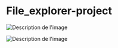 # File_explorer-project
![Description de l'image](https://github.com/meryl752/File_explorer-project/compare/master?expand=1#diff-0666a725db99d1502be520d9189264351bbd668ebd43acb6c42b1e7370b7f6e3)

![Description de l'image](https://github.com/meryl752/File_explorer-project/compare/master?expand=1#diff-ffde77fcf4688b2084fca3b410c85ab4d90552052ff9d99f5a123144e5d040b6)



